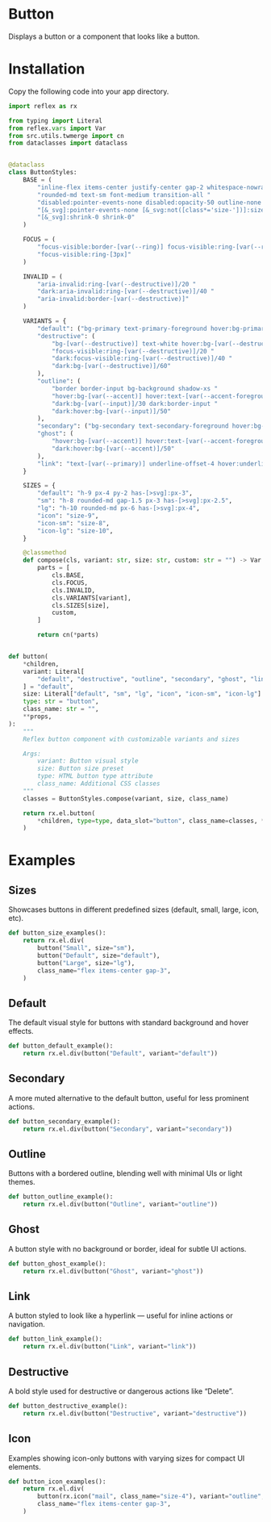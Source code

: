 

# Button

Displays a button or a component that looks like a button.

# Installation

Copy the following code into your app directory.


```python
import reflex as rx

from typing import Literal
from reflex.vars import Var
from src.utils.twmerge import cn
from dataclasses import dataclass


@dataclass
class ButtonStyles:
    BASE = (
        "inline-flex items-center justify-center gap-2 whitespace-nowrap "
        "rounded-md text-sm font-medium transition-all "
        "disabled:pointer-events-none disabled:opacity-50 outline-none "
        "[&_svg]:pointer-events-none [&_svg:not([class*='size-'])]:size-4 "
        "[&_svg]:shrink-0 shrink-0"
    )

    FOCUS = (
        "focus-visible:border-[var(--ring)] focus-visible:ring-[var(--ring)]/50 "
        "focus-visible:ring-[3px]"
    )

    INVALID = (
        "aria-invalid:ring-[var(--destructive)]/20 "
        "dark:aria-invalid:ring-[var(--destructive)]/40 "
        "aria-invalid:border-[var(--destructive)]"
    )

    VARIANTS = {
        "default": ("bg-primary text-primary-foreground hover:bg-primary/90"),
        "destructive": (
            "bg-[var(--destructive)] text-white hover:bg-[var(--destructive)]/90 "
            "focus-visible:ring-[var(--destructive)]/20 "
            "dark:focus-visible:ring-[var(--destructive)]/40 "
            "dark:bg-[var(--destructive)]/60"
        ),
        "outline": (
            "border border-input bg-background shadow-xs "
            "hover:bg-[var(--accent)] hover:text-[var(--accent-foreground)] "
            "dark:bg-[var(--input)]/30 dark:border-input "
            "dark:hover:bg-[var(--input)]/50"
        ),
        "secondary": ("bg-secondary text-secondary-foreground hover:bg-secondary/80"),
        "ghost": (
            "hover:bg-[var(--accent)] hover:text-[var(--accent-foreground)] "
            "dark:hover:bg-[var(--accent)]/50"
        ),
        "link": "text-[var(--primary)] underline-offset-4 hover:underline",
    }

    SIZES = {
        "default": "h-9 px-4 py-2 has-[>svg]:px-3",
        "sm": "h-8 rounded-md gap-1.5 px-3 has-[>svg]:px-2.5",
        "lg": "h-10 rounded-md px-6 has-[>svg]:px-4",
        "icon": "size-9",
        "icon-sm": "size-8",
        "icon-lg": "size-10",
    }

    @classmethod
    def compose(cls, variant: str, size: str, custom: str = "") -> Var:
        parts = [
            cls.BASE,
            cls.FOCUS,
            cls.INVALID,
            cls.VARIANTS[variant],
            cls.SIZES[size],
            custom,
        ]

        return cn(*parts)


def button(
    *children,
    variant: Literal[
        "default", "destructive", "outline", "secondary", "ghost", "link"
    ] = "default",
    size: Literal["default", "sm", "lg", "icon", "icon-sm", "icon-lg"] = "default",
    type: str = "button",
    class_name: str = "",
    **props,
):
    """
    Reflex button component with customizable variants and sizes

    Args:
        variant: Button visual style
        size: Button size preset
        type: HTML button type attribute
        class_name: Additional CSS classes
    """
    classes = ButtonStyles.compose(variant, size, class_name)

    return rx.el.button(
        *children, type=type, data_slot="button", class_name=classes, **props
    )
```


# Examples

## Sizes

Showcases buttons in different predefined sizes (default, small, large, icon, etc).


```python
def button_size_examples():
    return rx.el.div(
        button("Small", size="sm"),
        button("Default", size="default"),
        button("Large", size="lg"),
        class_name="flex items-center gap-3",
    )
```


## Default

The default visual style for buttons with standard background and hover effects.


```python
def button_default_example():
    return rx.el.div(button("Default", variant="default"))
```


## Secondary

A more muted alternative to the default button, useful for less prominent actions.


```python
def button_secondary_example():
    return rx.el.div(button("Secondary", variant="secondary"))
```


## Outline

Buttons with a bordered outline, blending well with minimal UIs or light themes.


```python
def button_outline_example():
    return rx.el.div(button("Outline", variant="outline"))
```


## Ghost

A button style with no background or border, ideal for subtle UI actions.


```python
def button_ghost_example():
    return rx.el.div(button("Ghost", variant="ghost"))
```


## Link

A button styled to look like a hyperlink — useful for inline actions or navigation.


```python
def button_link_example():
    return rx.el.div(button("Link", variant="link"))
```


## Destructive

A bold style used for destructive or dangerous actions like “Delete”.


```python
def button_destructive_example():
    return rx.el.div(button("Destructive", variant="destructive"))
```


## Icon

Examples showing icon-only buttons with varying sizes for compact UI elements.


```python
def button_icon_examples():
    return rx.el.div(
        button(rx.icon("mail", class_name="size-4"), variant="outline", size="icon-sm"),
        class_name="flex items-center gap-3",
    )
```


